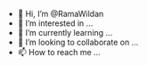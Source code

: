 - 👋 Hi, I’m @RamaWildan
- 👀 I’m interested in ...
- 🌱 I’m currently learning ...
- 💞️ I’m looking to collaborate on ...
- 📫 How to reach me ...

<!---
RamaWildan/RamaWildan is a ✨ special ✨ repository because its `README.md` (this file) appears on your GitHub profile.
You can click the Preview link to take a look at your changes.
--->
